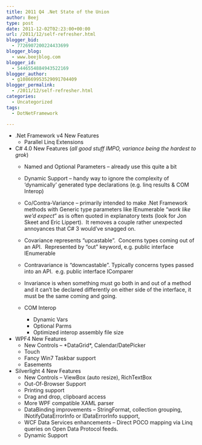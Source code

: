 ```yaml
---
title: 2011 Q4 .Net State of the Union
author: Beej
type: post
date: 2011-12-02T02:23:00+00:00
url: /2011/12/self-refresher.html
blogger_bid:
  - 7726907200224433699
blogger_blog:
  - www.beejblog.com
blogger_id:
  - 5446554884943522169
blogger_author:
  - g108669953529091704409
blogger_permalink:
  - /2011/12/self-refresher.html
categories:
  - Uncategorized
tags:
  - DotNetFramework

---
```

  * .Net Framework v4 New Features 
      * Parallel Linq Extensions 
  * C# 4.0 New Features (_all good stuff IMPO, variance being the hardest to grok_) 
      * Named and Optional Parameters – already use this quite a bit 
      * Dynamic Support – handy way to ignore the complexity of ‘dynamically’ generated type declarations (e.g. linq results & COM Interop) 
      * Co/Contra-Variance – primarily intended to make .Net Framework methods with Generic type parameters like IEnumerable<T> “_work like we’d expect_” as is often quoted in explanatory texts (look for Jon Skeet and Eric Lippert).&#160; It removes a couple rather unexpected annoyances that C# 3 would’ve snagged on.
      * Covariance represents “upcastable”.&#160; Concerns types coming out of an API.&#160; Represented by “out” keyword, e.g. public interface IEnumerable<out T>
      * Contravariance is “downcastable”. Typically concerns types passed into an API.&#160; e.g. public interface IComparer<in T>
      * Invariance is when something must go both in and out of a method and it can’t be declared differently on either side of the interface, it must be the same coming and going.
    
      * COM Interop 
          * Dynamic Vars 
          * Optional Parms 
          * Optimized interop assembly file size 
  * WPF4 New Features 
      * New Controls – \*DataGrid\*, Calendar/DatePicker 
      * Touch 
      * Fancy Win7 Taskbar support 
      * Easements 
  * Silverlight 4 New Features 
      * New Controls – ViewBox (auto resize), RichTextBox 
      * Out-Of-Browser Support 
      * Printing support 
      * Drag and drop, clipboard access 
      * More WPF compatible XAML parser 
      * DataBinding improvements – StringFormat, collection grouping, INotifyDataErrorInfo or IDataErrorInfo support, 
      * WCF Data Services enhancements – Direct POCO mapping via Linq queries on Open Data Protocol feeds. 
      * Dynamic Support